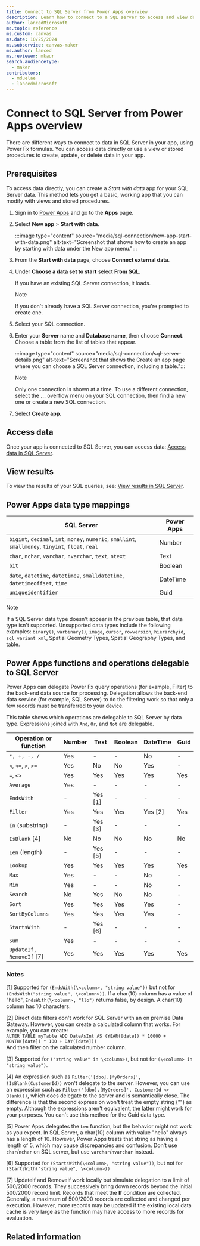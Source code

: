 ```yaml
---
title: Connect to SQL Server from Power Apps overview
description: Learn how to connect to a SQL server to access and view data from Microsoft Power Apps.
author: lancedMicrosoft
ms.topic: reference
ms.custom: canvas
ms.date: 10/25/2024
ms.subservice: canvas-maker
ms.author: lanced
ms.reviewer: mkaur
search.audienceType: 
  - maker
contributors:
  - mduelae
  - lancedmicrosoft
---
```


# Connect to SQL Server from Power Apps overview

There are different ways to connect to data in SQL Server in your app, using Power Fx formulas. You can access data directly or use a view or stored procedures to create, update, or delete data in your app.

## Prerequisites

To access data directly, you can create a *Start with data* app for your SQL Server data. This method lets you get a basic, working app that you can modify with views and stored procedures.

1. Sign in to [Power Apps](https://make.powerapps.com?utm_source=padocs&utm_medium=linkinadoc&utm_campaign=referralsfromdoc) and go to the **Apps** page.
1. Select **New app** > **Start with data**.

   :::image type="content" source="media/sql-connection/new-app-start-with-data.png" alt-text="Screenshot that shows how to create an app by starting with data under the New app menu.":::
1. From the **Start with data** page, choose **Connect external data**.
1. Under **Choose a data set to start** select **From SQL**.

   If you have an existing SQL Server connection, it loads.

   > [!NOTE]
   > If you don't already have a SQL Server connection, you're prompted to create one.
1. Select your SQL connection.
1. Enter your **Server** name and **Database name**, then choose **Connect**. Choose a table from the list of tables that appear.

   :::image type="content" source="media/sql-connection/sql-server-details.png" alt-text="Screenshot that shows the Create an app page where you can choose a SQL Server connection, including a table.":::

   > [!NOTE]
   > Only one connection is shown at a time. To use a different connection, select the **...** overflow menu on your SQL connection, then find a new one or create a new SQL connection.

1. Select **Create app**.

## Access data

Once your app is connected to SQL Server, you can access data: [Access data in SQL Server](sql-connection-access-data.md).

## View results

To view the results of your SQL queries, see: [View results in SQL Server](sql-connection-view-results.md).

## Power Apps data type mappings

| SQL Server | Power Apps |
| --- | --- |
| `bigint`, `decimal`, `int`, `money`, `numeric`, `smallint`, `smallmoney`, `tinyint`, `float`, `real` | Number |
| `char`, `nchar`, `varchar`, `nvarchar`, `text`, `ntext` | Text |
| `bit` | Boolean |
| `date`, `datetime`, `datetime2`, `smalldatetime`, `datetimeoffset`, `time` | DateTime |
| `uniqueidentifier` | Guid |

> [!NOTE]
> If a SQL Server data type doesn't appear in the previous table, that data type isn't supported.
> Unsupported data types include the following examples: `binary()`, `varbinary()`, `image`, `cursor`,
> `rowversion`, `hierarchyid`, `sql_variant xml`, Spatial Geometry Types, Spatial Geography Types, and table.

## Power Apps functions and operations delegable to SQL Server

Power Apps can delegate Power Fx query operations (for example, Filter) to the back-end data source for processing. Delegation allows the back-end data service (for example, SQL Server) to do the filtering work so that only a few records must be transferred to your device. 

This table shows which operations are delegable to SQL Server by data type. Expressions joined with `And`, `Or`, and `Not` are delegable.


| Operation or function    | Number | Text    | Boolean | DateTime | Guid |
| ------------------------ | ------ | ----    | ------- | -------- | ---- |
| `*, +, -, /`             | Yes    | -       | -       | No       | -    |
| `<`, `<=`, `>`, `>=`     | Yes    | No      | No      | Yes      | -    |
| `=`, `<>`                | Yes    | Yes     | Yes     | Yes      | Yes  |
| `Average`                | Yes    | -       | -       | -        | -    |
| `EndsWith`               | -      | Yes [1] | -       | -        | -    |
| `Filter`                 | Yes    | Yes     | Yes     | Yes [2]  | Yes  |
| `In` (substring)         | -      | Yes [3] | -       | -        | -    |
| `IsBlank` [4]            | No     | No      | No      | No       | No   |
| `Len` (length)           | -      | Yes [5] | -       | -        | -    |
| `Lookup`                 | Yes    | Yes     | Yes     | Yes      | Yes  |
| `Max`                    | Yes    | -       | -       | No       | -    |
| `Min`                    | Yes    | -       | -       | No       | -    |
| `Search`                 | No     | Yes     | No      | No       | -    |
| `Sort`                   | Yes    | Yes     | Yes     | Yes      | -    |
| `SortByColumns`          | Yes    | Yes     | Yes     | Yes      | -    |
| `StartsWith`             | -      | Yes [6] | -       | -        | -    |
| `Sum`                    | Yes    | -       | -       | -        | -    |
| `UpdateIf, RemoveIf` [7] | Yes    | Yes     | Yes     | Yes      | Yes  |

### Notes

[1] Supported for `(EndsWith(\<column>, "string value"))` but not for `(EndsWith("string value", \<column>))`. If a char(10) column has a value of "hello", `EndsWith(\<column>, "llo")` returns false, by design. A char(10) column has 10 characters.

[2] Direct date filters don't work for SQL Server with an on premise Data Gateway. However, you can create a calculated column that works. For example, you can create: <br>`ALTER TABLE myTable ADD DateAsInt AS (YEAR([date]) * 10000 + MONTH([date]) * 100 + DAY([date]))` <br>And then filter on the calculated number column. 

[3] Supported for `("string value" in \<column>)`, but not for `(\<column> in "string value")`.

[4] An expression such as `Filter('[dbo].[MyOrders]', !IsBlank(CustomerId))` won't delegate to the server. However, you can use an expression such as `Filter('[dbo].[MyOrders]', CustomerId <> Blank())`, which does delegate to the server and is semantically close. The difference is that the second expression won't treat the empty string ("") as empty. Although the expressions aren't equivalent, the latter might work for your purposes. You can't use this method for the Guid data type. 

[5] Power Apps delegates the `Len` function, but the behavior might not work as you expect. In SQL Server, a char(10) column with value "hello" always has a length of 10. However, Power Apps treats that string as having a length of 5, which may cause discrepancies and confusion. Don't use `char`/`nchar` on SQL server, but use `varchar`/`nvarchar` instead.

[6] Supported for `(StartsWith(\<column>, "string value"))`, but not for `(StartsWith("string value", \<column>))`

[7] UpdateIf and RemoveIf work locally but simulate delegation to a limit of 500/2000 records. They successively bring down records beyond the initial 500/2000 record limit. Records that meet the **If** condition are collected. Generally, a maximum of 500/2000 records are collected and changed per execution. However, more records may be updated if the existing local data cache is very large as the function may have access to more records for evaluation.


## Related information
